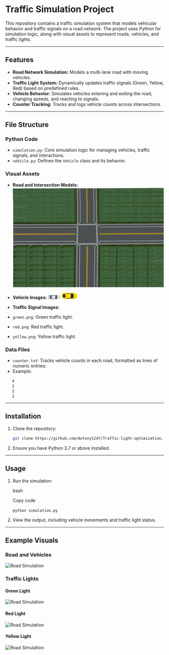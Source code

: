 # Traffic Simulation Project

This repository contains a traffic simulation system that models vehicular behavior and traffic signals on a road network. The project uses Python for simulation logic, along with visual assets to represent roads, vehicles, and traffic lights.

---

## Features
- **Road Network Simulation:** Models a multi-lane road with moving vehicles.
- **Traffic Light System:** Dynamically updates traffic signals (Green, Yellow, Red) based on predefined rules.
- **Vehicle Behavior:** Simulates vehicles entering and exiting the road, changing speeds, and reacting to signals.
- **Counter Tracking:** Tracks and logs vehicle counts across intersections.

---

## File Structure
### Python Code
- `simulation.py`: Core simulation logic for managing vehicles, traffic signals, and interactions.
- `vehicle.py`: Defines the `Vehicle` class and its behavior.

### Visual Assets
- **Road and Intersection Models:**
![Road Simulation](images/mod_int.png)

- **Vehicle Images:**
![Road Simulation](images/car2.jpg)
![Road Simulation](images/car1.png)

- **Traffic Signal Images:**
 - `green.png`: Green traffic light.
 - `red.png`: Red traffic light.
 - `yellow.png`: Yellow traffic light.

### Data Files
- `counter.txt`: Tracks vehicle counts in each road, formatted as lines of numeric entries:
 - Example:
 ```
    4
    2
    2
    2
```
---

## Installation
1. Clone the repository:
   ```bash
   git clone https://github.com/Antony1247/Traffic-light-optimization.git

1.  Ensure you have Python 3.7 or above installed.

* * * * *

Usage
-----

1.  Run the simulation:

    bash

    Copy code

    `python simulation.py`

2.  View the output, including vehicle movements and traffic light status.

* * * * *

Example Visuals
---------------

### Road and Vehicles

![Road Simulation](images/1.png)

### Traffic Lights

#### Green Light
![Road Simulation](images/signals/green.png)

#### Red Light
![Road Simulation](images/signals/red.png)

#### Yellow Light
![Road Simulation](images/signals/yellow.png)

